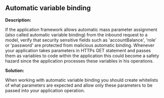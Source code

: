 
Automatic variable binding
-------

**Description:**

If the application framework allows automatic mass parameter assignment 
(also called automatic variable binding) from the inbound request to a model, 
verify that security sensitive fields such as 'accountBalance', 'role' or 'password' 
are protected from malicious automatic binding. Whenever your application takes parameters 
in HTTPs GET statement and passes them as variables to code within the application this 
could become a safety hazard since the application processes these variables 
in his operations.


**Solution:**

When working with automatic variable binding you should create whitelists of what 
parameters are expected and allow only these parameters to be passed into your 
application operation.
